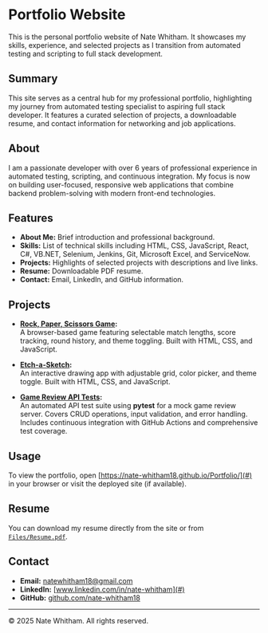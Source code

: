 # Portfolio Website

This is the personal portfolio website of Nate Whitham. It showcases my skills, experience, and selected projects as I transition from automated testing and scripting to full stack development.

## Summary

This site serves as a central hub for my professional portfolio, highlighting my journey from automated testing specialist to aspiring full stack developer. It features a curated selection of projects, a downloadable resume, and contact information for networking and job applications.

## About

I am a passionate developer with over 6 years of professional experience in automated testing, scripting, and continuous integration. My focus is now on building user-focused, responsive web applications that combine backend problem-solving with modern front-end technologies.

## Features

- **About Me:** Brief introduction and professional background.
- **Skills:** List of technical skills including HTML, CSS, JavaScript, React, C#, VB.NET, Selenium, Jenkins, Git, Microsoft Excel, and ServiceNow.
- **Projects:** Highlights of selected projects with descriptions and live links.
- **Resume:** Downloadable PDF resume.
- **Contact:** Email, LinkedIn, and GitHub information.

## Projects

- **[Rock, Paper, Scissors Game](https://nate-whitham18.github.io/Rock-Paper-Scissors/):**  
  A browser-based game featuring selectable match lengths, score tracking, round history, and theme toggling. Built with HTML, CSS, and JavaScript.

- **[Etch-a-Sketch](https://nate-whitham18.github.io/Etch-a-Sketch/):**  
  An interactive drawing app with adjustable grid, color picker, and theme toggle. Built with HTML, CSS, and JavaScript.

- **[Game Review API Tests](https://github.com/nate-whitham18/Game-Review-Tester):**  
  An automated API test suite using **pytest** for a mock game review server. Covers CRUD operations, input validation, and error handling. Includes continuous integration with GitHub Actions and comprehensive test coverage.

## Usage

To view the portfolio, open [https://nate-whitham18.github.io/Portfolio/](#) in your browser or visit the deployed site (if available).

## Resume

You can download my resume directly from the site or from [`Files/Resume.pdf`](Files/Resume.pdf).

## Contact

- **Email:** natewhitham18@gmail.com
- **LinkedIn:** [www.linkedin.com/in/nate-whitham](#)
- **GitHub:** [github.com/nate-whitham18](#)

---

&copy; 2025 Nate Whitham. All rights reserved.